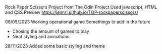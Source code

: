 Rock Paper Scissors Project from The Odin Project
Used javascript, HTML and CSS
Preview https://jennri.github.io/TOP-rockpaperscissors/

06/05/2023
Working operational game
Somethings to add in the future
- Chosing the amount of games to play
- Neat styling and animations

28/11/2023
Added some basic styling and theme
